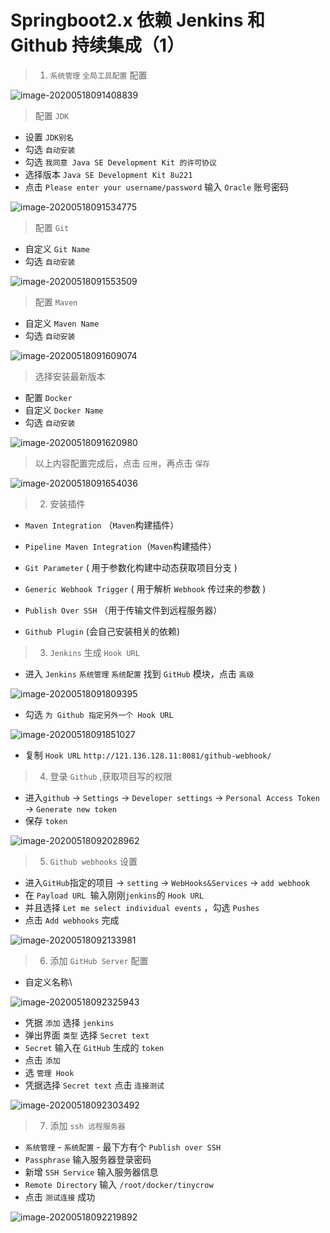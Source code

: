 # Springboot2.x 依赖 Jenkins 和 Github 持续集成（1）

> 1. `系统管理` `全局工具配置` 配置

![image-20200518091408839](../../_media/_img/image-20200518091408839.png)

> 配置 `JDK`

- 设置 `JDK别名`
- 勾选 `自动安装`
- 勾选 `我同意 Java SE Development Kit 的许可协议`
- 选择版本 `Java SE Development Kit 8u221`
- 点击 `Please enter your username/password` 输入 `Oracle` 账号密码



![image-20200518091534775](../../_media/_img/image-20200518091534775.png)

> 配置 `Git`

- 自定义 `Git Name`
- 勾选 `自动安装`

![image-20200518091553509](../../_media/_img/image-20200518091553509.png)

> 配置 `Maven`

- 自定义 `Maven Name`
- 勾选 `自动安装`

![image-20200518091609074](../../_media/_img/image-20200518091609074.png)

> 选择安装最新版本

- 配置 `Docker`
- 自定义 `Docker Name`
- 勾选 `自动安装`

![image-20200518091620980](../../_media/_img/image-20200518091620980.png)

> 以上内容配置完成后，点击 `应用`，再点击 `保存`

![image-20200518091654036](../../_media/_img/image-20200518091654036.png)

> 2. 安装插件

- `Maven Integration` （`Maven`构建插件）

- `Pipeline Maven Integration`（`Maven`构建插件）

- `Git Parameter` ( 用于参数化构建中动态获取项目分支 )

- `Generic Webhook Trigger` ( 用于解析 `Webhook` 传过来的参数 )

- `Publish Over SSH` （用于传输文件到远程服务器）

- `Github Plugin` (会自己安装相关的依赖)

> 3. `Jenkins` 生成 `Hook URL`

- 进入 `Jenkins` `系统管理` `系统配置` 找到 `GitHub` 模块，点击 `高级`



![image-20200518091809395](../../_media/_img/image-20200518091809395.png)

- 勾选 `为 Github 指定另外一个 Hook URL`



![image-20200518091851027](../../_media/_img/image-20200518091851027.png)



- 复制 `Hook URL` `http://121.136.128.11:8081/github-webhook/`

> 4. 登录 `Github` ,获取项目写的权限

- 进入`github` -> `Settings` -> `Developer settings` -> `Personal Access Token` -> `Generate new token`
- 保存 `token`



![image-20200518092028962](../../_media/_img/image-20200518092028962.png)

> 5. `Github webhooks` 设置

- 进入`GitHub`指定的项目 -> `setting` -> `WebHooks&Services` -> `add webhook`
- 在 `Payload URL `输入刚刚`jenkins`的 `Hook URL`
- 并且选择 `Let me select individual events` ，勾选 `Pushes`
- 点击 `Add webhooks` 完成



![image-20200518092133981](../../_media/_img/image-20200518092133981.png)

> 6. 添加 `GitHub Server` 配置

- 自定义名称\

![image-20200518092325943](../../_media/_img/image-20200518092325943.png)

- 凭据 `添加` 选择 `jenkins`
- 弹出界面 `类型` 选择 `Secret text`
- `Secret` 输入在 `GitHub` 生成的 `token`
- 点击 `添加`
- 选 `管理 Hook`
- 凭据选择 `Secret text` 点击 `连接测试`

![image-20200518092303492](../../_media/_img/image-20200518092303492.png)

> 7. 添加 `ssh 远程服务器`

- `系统管理` - `系统配置` - 最下方有个 `Publish over SSH`
- `Passphrase` 输入服务器登录密码
- 新增 `SSH Service` 输入服务器信息
- `Remote Directory` 输入 `/root/docker/tinycrow`
- 点击 `测试连接` 成功



![image-20200518092219892](../../_media/_img/image-20200518092219892.png)